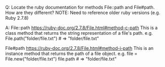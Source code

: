 Q: Locate the ruby documentation for methods File::path and File#path. How are they different?
NOTE: Need to reference older ruby versions (e.g. Ruby 2.7.8)

A:
File::path
https://ruby-doc.org/2.7.8/File.html#method-c-path
This is a class method that returns the string representation of a file's path.
e.g. File.path("folder/file.txt") # => "folder/file.txt"


File#path
https://ruby-doc.org/2.7.8/File.html#method-i-path
This is an instance method that returns the path of a file object.
e.g. file = File.new("folder/file.txt")
file.path # => "folder/file.txt"